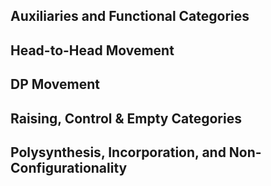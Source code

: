 ## Auxiliaries and Functional Categories

## Head-to-Head Movement

## DP Movement

## Raising, Control & Empty Categories

## Polysynthesis, Incorporation, and Non-Configurationality

